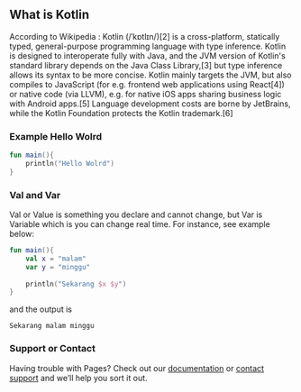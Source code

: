 ## What is Kotlin

According to Wikipedia : Kotlin (/ˈkɒtlɪn/)[2] is a cross-platform, statically typed, general-purpose programming language with type inference. Kotlin is designed to interoperate fully with Java, and the JVM version of Kotlin's standard library depends on the Java Class Library,[3] but type inference allows its syntax to be more concise. Kotlin mainly targets the JVM, but also compiles to JavaScript (for e.g. frontend web applications using React[4]) or native code (via LLVM), e.g. for native iOS apps sharing business logic with Android apps.[5] Language development costs are borne by JetBrains, while the Kotlin Foundation protects the Kotlin trademark.[6] 

### Example Hello Wolrd
```kotlin
fun main(){
    println("Hello Wolrd")
}
```
### Val and Var
Val or Value is something you declare and cannot change, but Var is Variable which is you can change real time.
For instance, see example below:
```kotlin
fun main(){
    val x = "malam"
    var y = "minggu"
    
    println("Sekarang $x $y")
}
```
and the output is

```
Sekarang malam minggu
```


### Support or Contact

Having trouble with Pages? Check out our [documentation](https://docs.github.com/categories/github-pages-basics/) or [contact support](https://github.com/contact) and we’ll help you sort it out.
